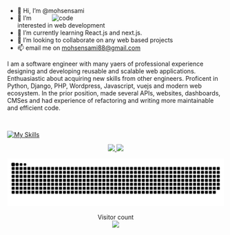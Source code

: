 - 👋 Hi, I’m @mohsensami<img align="right" alt="code" src="https://raw.githubusercontent.com/abhisheknaiidu/abhisheknaiidu/master/code.gif" width="400" />
- 👀 I’m interested in web development
- 🌱 I’m currently learning React.js and next.js.
- 💞️ I’m looking to collaborate on any web based projects
- 📫 email me on mohsensami88@gmail.com

<div align="center">

<p align="left">I am a software engineer with many yaers of professional experience designing and developing reusable and scalable web applications. Enthuasiastic about acquiring new skills from other engineers. Proficent in Python, Django, PHP, Wordpress, Javascript, vuejs and modern web ecosystem. In the prior position, made several APIs, websites, dashboards, CMSes and had experience of refactoring and writing more maintainable and efficient code.</p>
</div>

<br>

[![My Skills](https://skillicons.dev/icons?i=html,css,javascript,ts,react,jquery,php,wordpress,python,django,fastapi,vue,nuxt,tailwind,bootstrap,docker,git,nginx,mysql,postgres,redis&theme=light)](https://skillicons.dev)


<div align="center">
  <a href="https://github.com/mohsensami">
    <img height="180em" src="https://github-readme-stats.vercel.app/api?username=mohsensami&show_icons=true&theme=dracula&include_all_commits=true&count_private=true"/>
  </a>
  <a href="https://github.com/mohsensami">
    <img height="180em" src="https://github-readme-stats.vercel.app/api/top-langs/?username=mohsensami&layout=compact&langs_count=7&theme=dracula"/>
  </a>
</div>
  

 
<div> 


 
  ![Snake animation](https://raw.githubusercontent.com/mohsensami/mohsensami/main/github/images/snake3.svg)
 
</div>


<!-- ![visitors](https://visitor-badge.glitch.me/badge?page_id=mohsensami&left_color=green&right_color=red) -->

<p align="center"> 
  Visitor count<br>
  <img src="https://profile-counter.glitch.me/mohsensami/count.svg" />
</p>

